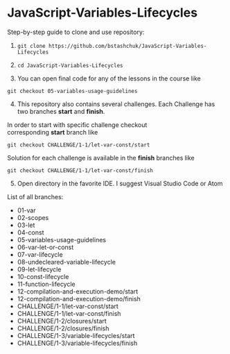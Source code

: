 # JavaScript-Variables-Lifecycles

Step-by-step guide to clone and use repository:

1. `git clone https://github.com/bstashchuk/JavaScript-Variables-Lifecycles`

2. `cd JavaScript-Variables-Lifecycles`

3. You can open final code for any of the lessons in the course like

`git checkout 05-variables-usage-guidelines`

4. This repository also contains several challenges. Each Challenge has two branches **start** and **finish**.

In order to start with specific challenge checkout corresponding **start** branch like

`git checkout CHALLENGE/1-1/let-var-const/start`

Solution for each challenge is available in the **finish** branches like

`git checkout CHALLENGE/1-1/let-var-const/finish`

5. Open directory in the favorite IDE. I suggest Visual Studio Code or Atom


List of all branches:

-  01-var
-  02-scopes
-  03-let
-  04-const
-  05-variables-usage-guidelines
-  06-var-let-or-const
-  07-var-lifecycle
-  08-undecleared-variable-lifecycle
-  09-let-lifecycle
-  10-const-lifecycle
-  11-function-lifecycle
-  12-compilation-and-execution-demo/start
-  12-compilation-and-execution-demo/finish
-  CHALLENGE/1-1/let-var-const/start
-  CHALLENGE/1-1/let-var-const/finish
-  CHALLENGE/1-2/closures/start
-  CHALLENGE/1-2/closures/finish
-  CHALLENGE/1-3/variable-lifecycles/start
-  CHALLENGE/1-3/variable-lifecycles/finish

